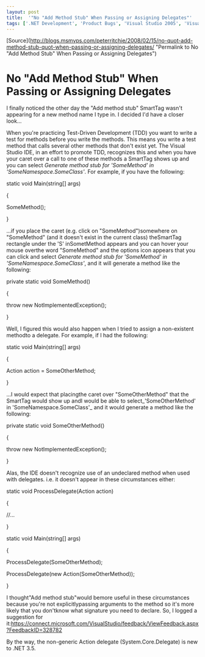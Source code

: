 ```yaml
---
layout: post
title:  '"No "Add Method Stub" When Passing or Assigning Delegates"'
tags: ['.NET Development', 'Product Bugs', 'Visual Studio 2005', 'Visual Studio 2008', 'msmvps', 'February 2008']
---
```

[Source](http://blogs.msmvps.com/peterritchie/2008/02/15/no-quot-add-method-stub-quot-when-passing-or-assigning-delegates/ "Permalink to No "Add Method Stub" When Passing or Assigning Delegates")

# No "Add Method Stub" When Passing or Assigning Delegates

I finally noticed the other day the "Add method stub" SmartTag wasn't appearing for a new method name I type in. I decided I'd have a closer look…

When you're practicing Test-Driven Development (TDD) you want to write a test for methods before you write the methods. This means you write a test method that calls several other methods that don't exist yet. The Visual Studio IDE, in an effort to promote TDD, recognizes this and when you have your caret over a call to one of these methods a SmartTag shows up and you can select _Generate method stub for 'SomeMethod' in 'SomeNamespace.SomeClass'_. For example, if you have the following:

  

 static void Main(string[] args)

 {

  SomeMethod();

 }

…if you place the caret (e.g. click on "SomeMethod")somewhere on "SomeMethod" (and it doesn't exist in the current class) theSmartTag rectangle under the 'S' inSometMethod appears and you can hover your mouse overthe word "SomeMethod" and the options icon appears that you can click and select _Generate method stub for 'SomeMethod' in 'SomeNamespace.SomeClass'_, and it will generate a method like the following:

  

 private static void SomeMethod()

 {

  throw new NotImplementedException();

 }

Well, I figured this would also happen when I tried to assign a non-existent methodto a delegate. For example, if I had the following:

  

 static void Main(string[] args)

 {

  Action action = SomeOtherMethod;

 }

…I would expect that placingthe caret over "SomeOtherMethod" that the SmartTag would show up andI would be able to select_'SomeOtherMethod' in 'SomeNamespace.SomeClass'_ and it would generate a method like the following:

  

 private static void SomeOtherMethod()

 {

  throw new NotImplementedException();

 }

Alas, the IDE doesn't recognize use of an undeclared method when used with delegates. i.e. it doesn't appear in these circumstances either:

  

 static void ProcessDelegate(Action action)

 {

  //…

 }

 static void Main(string[] args)

 {

  ProcessDelegate(SomeOtherMethod);

  ProcessDelegate(new Action(SomeOtherMethod));

 }

I thought"Add method stub"would bemore useful in these circumstances because you're not explicitlypassing arguments to the method so it's more likely that you don'tknow what signature you need to declare. So, I logged a suggestion for it:<https://connect.microsoft.com/VisualStudio/feedback/ViewFeedback.aspx?FeedbackID=328782>

By the way, the non-generic Action delegate (System.Core.Delegate) is new to .NET 3.5.


